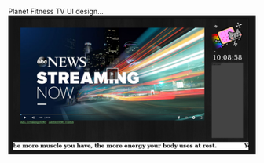 Planet Fitness TV UI design...
![Alt text](https://github.com/moseleygj/JavaScript/blob/master/PlanetFitnessTVClone/PlanetFitnessTV.png?raw=true)
